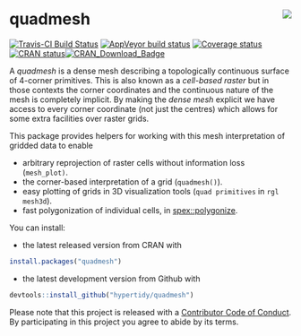 
<!-- README.md is generated from README.Rmd. Please edit that file -->

# quadmesh <img src="man/figures/logo.png" align="right" />

[![Travis-CI Build
Status](https://travis-ci.org/hypertidy/quadmesh.svg?branch=master)](https://travis-ci.org/hypertidy/quadmesh)
[![AppVeyor build
status](https://ci.appveyor.com/api/projects/status/github/hypertidy/quadmesh?branch=master&svg=true)](https://ci.appveyor.com/project/hypertidy/quadmesh)
[![Coverage
status](https://codecov.io/gh/hypertidy/quadmesh/branch/master/graph/badge.svg)](https://codecov.io/github/hypertidy/quadmesh?branch=master)
[![CRAN
status](https://www.r-pkg.org/badges/version/quadmesh)](https://cran.r-project.org/package=quadmesh)[![CRAN\_Download\_Badge](http://cranlogs.r-pkg.org/badges/quadmesh)](https://cran.r-project.org/package=quadmesh)

A *quadmesh* is a dense mesh describing a topologically continuous
surface of 4-corner primitives. This is also known as a *cell-based
raster* but in those contexts the corner coordinates and the continuous
nature of the mesh is completely implicit. By making the *dense mesh*
explicit we have access to every corner coordinate (not just the
centres) which allows for some extra facilities over raster grids.

This package provides helpers for working with this mesh interpretation
of gridded data to enable

  - arbitrary reprojection of raster cells without information loss
    (`mesh_plot)`.
  - the corner-based interpretation of a grid (`quadmesh()`).
  - easy plotting of grids in 3D visualization tools (`quad primitives`
    in `rgl mesh3d`).
  - fast polygonization of individual cells, in
    [spex::polygonize](https://CRAN.R-project.org/package=spex).

You can install:

  - the latest released version from CRAN with

<!-- end list -->

``` r
install.packages("quadmesh")
```

  - the latest development version from Github with

<!-- end list -->

``` r
devtools::install_github("hypertidy/quadmesh")
```

Please note that this project is released with a [Contributor Code of
Conduct](CODE_OF_CONDUCT.md). By participating in this project you agree
to abide by its terms.
